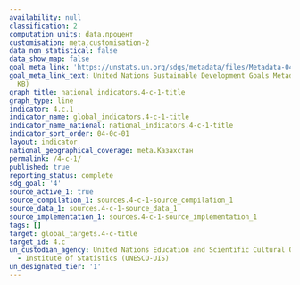 ```yaml
---
availability: null
classification: 2
computation_units: data.процент
customisation: meta.customisation-2
data_non_statistical: false
data_show_map: false
goal_meta_link: 'https://unstats.un.org/sdgs/metadata/files/Metadata-04-0C-01.pdf '
goal_meta_link_text: United Nations Sustainable Development Goals Metadata (PDF 218
  KB)
graph_title: national_indicators.4-c-1-title
graph_type: line
indicator: 4.c.1
indicator_name: global_indicators.4-c-1-title
indicator_name_national: national_indicators.4-c-1-title
indicator_sort_order: 04-0c-01
layout: indicator
national_geographical_coverage: meta.Казахстан
permalink: /4-c-1/
published: true
reporting_status: complete
sdg_goal: '4'
source_active_1: true
source_compilation_1: sources.4-c-1-source_compilation_1
source_data_1: sources.4-c-1-source_data_1
source_implementation_1: sources.4-c-1-source_implementation_1
tags: []
target: global_targets.4-c-title
target_id: 4.c
un_custodian_agency: United Nations Education and Scientific Cultural Organisation
  - Institute of Statistics (UNESCO-UIS)
un_designated_tier: '1'
---
```

